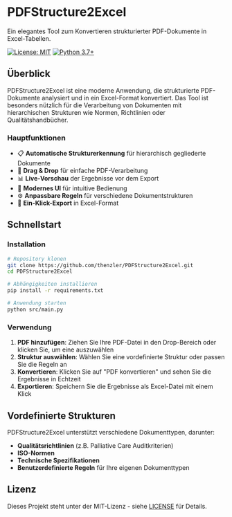 # PDFStructure2Excel

Ein elegantes Tool zum Konvertieren strukturierter PDF-Dokumente in Excel-Tabellen.

[![License: MIT](https://img.shields.io/badge/License-MIT-blue.svg)](https://opensource.org/licenses/MIT)
[![Python 3.7+](https://img.shields.io/badge/python-3.7+-blue.svg)](https://www.python.org/downloads/)

## Überblick

PDFStructure2Excel ist eine moderne Anwendung, die strukturierte PDF-Dokumente analysiert und in ein Excel-Format konvertiert. Das Tool ist besonders nützlich für die Verarbeitung von Dokumenten mit hierarchischen Strukturen wie Normen, Richtlinien oder Qualitätshandbücher.

### Hauptfunktionen

- 📋 **Automatische Strukturerkennung** für hierarchisch gegliederte Dokumente
- 🔄 **Drag & Drop** für einfache PDF-Verarbeitung
- 📊 **Live-Vorschau** der Ergebnisse vor dem Export
- 📱 **Modernes UI** für intuitive Bedienung
- ⚙️ **Anpassbare Regeln** für verschiedene Dokumentstrukturen
- 💾 **Ein-Klick-Export** in Excel-Format

## Schnellstart

### Installation

```bash
# Repository klonen
git clone https://github.com/thenzler/PDFStructure2Excel.git
cd PDFStructure2Excel

# Abhängigkeiten installieren
pip install -r requirements.txt

# Anwendung starten
python src/main.py
```

### Verwendung

1. **PDF hinzufügen**: Ziehen Sie Ihre PDF-Datei in den Drop-Bereich oder klicken Sie, um eine auszuwählen
2. **Struktur auswählen**: Wählen Sie eine vordefinierte Struktur oder passen Sie die Regeln an
3. **Konvertieren**: Klicken Sie auf "PDF konvertieren" und sehen Sie die Ergebnisse in Echtzeit
4. **Exportieren**: Speichern Sie die Ergebnisse als Excel-Datei mit einem Klick

## Vordefinierte Strukturen

PDFStructure2Excel unterstützt verschiedene Dokumenttypen, darunter:

- **Qualitätsrichtlinien** (z.B. Palliative Care Auditkriterien)
- **ISO-Normen**
- **Technische Spezifikationen**
- **Benutzerdefinierte Regeln** für Ihre eigenen Dokumenttypen

## Lizenz

Dieses Projekt steht unter der MIT-Lizenz - siehe [LICENSE](LICENSE) für Details.
